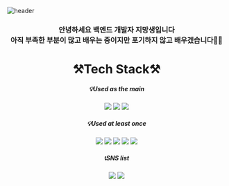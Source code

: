 

![header](https://capsule-render.vercel.app/api?type=waving&&color=random&height=300&section=header&text=Hello%20World!&fontColor=ffffff&fontSize=90&animation=fadeIn)


<div align="center">
<h3>안녕하세요 백엔드 개발자 지망생입니다<br>아직 부족한 부분이 많고 배우는 중이지만 포기하지 않고 배우겠습니다🏋️‍♂️</h3>

  <h1>⚒Tech Stack⚒</h1>
  <h5>💡Used as the main</h5>
<img src="https://img.shields.io/badge/-Java-007396?style=for-the-badge"/>
<img src="https://img.shields.io/badge/-Spring-6DB33F?style=for-the-badge&logo=Spring&logoColor=white"/>
<img src="https://img.shields.io/badge/-SpringBoot-6DB33F?style=for-the-badge&logo=Spring Boot&logoColor=white"/>
  
  
  <h5>💡Used at least once</h5>
<img src="https://img.shields.io/badge/-JavaScript-F7DF1E?style=for-the-badge&logo=JavaScript&logoColor=black"/>
<img src="https://img.shields.io/badge/-css-1572B6?style=for-the-badge&logo=CSS3&logoColor=white"/>
<img src="https://img.shields.io/badge/-HTML-E34F26?style=for-the-badge&logo=HTML5&logoColor=white"/>
  <img src="https://img.shields.io/badge/-c-A8B9CC?style=for-the-badge&logo=C&logoColor=white"/>
  <img src="https://img.shields.io/badge/-Python-3776AB?style=for-the-badge&logo=Python&logoColor=white"/>
  
  <h5>📞SNS list</h5>
  <a href="https://www.instagram.com/99_k.ys" target="_blank"><img src="https://img.shields.io/badge/-Instagram-E4405F?style=for-the-badge&logo=Instagram&logoColor=white"/></a>
    <a href="https://yooseong12.tistory.com)" target="_blank"><img src="https://img.shields.io/badge/-Tistory-000000?style=for-the-badge&logo=Tistory&logoColor=white"/></a>
  
  </div>
